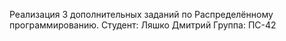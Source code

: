 Реализация 3 дополнительных заданий по Распределённому программированию.
Студент: Ляшко Дмитрий
Группа: ПС-42